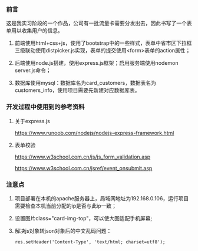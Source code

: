 ### 前言

这是我实习阶段的一个作品，公司有一批流量卡需要分发出去，因此书写了一个表单用以收集用户的信息。

1. 前端使用html+css+js，使用了bootstrap中的一些样式，表单中省市区下拉框三级联动使用distpicker.js实现，表单的提交使用\<form>表单的action属性；

2. 后端使用node.js搭建，使用express.js框架；启用服务端使用nodemon server.js命令；

3. 数据库使用mysql：数据库名为card_customers，数据表名为customers_info，使用项目需要先新建对应数据库表。



### 开发过程中使用到的参考资料

1. 关于express.js

   https://www.runoob.com/nodejs/nodejs-express-framework.html

2. 表单校验

   https://www.w3school.com.cn/js/js_form_validation.asp

   https://www.w3school.com.cn/jsref/event_onsubmit.asp
   



### 注意点

1. 项目部署在本机的apache服务器上，局域网地址为192.168.0.106，运行项目需要检查本机当前分配的ip是否与此ip一致；

2. 设置图片class="card-img-top"，可以使大图适配手机屏幕;

3. 解决js对象转json对象后的中文乱码问题：

   ```
   res.setHeader('Content-Type', 'text/html; charset=utf8');
   ```